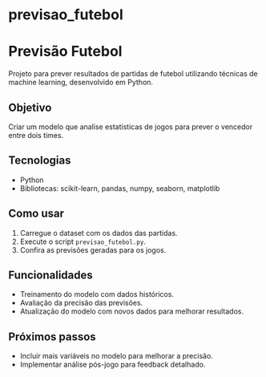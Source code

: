# previsao_futebol
# Previsão Futebol

Projeto para prever resultados de partidas de futebol utilizando técnicas de machine learning, desenvolvido em Python.

## Objetivo
Criar um modelo que analise estatísticas de jogos para prever o vencedor entre dois times.

## Tecnologias
- Python
- Bibliotecas: scikit-learn, pandas, numpy, seaborn, matplotlib

## Como usar
1. Carregue o dataset com os dados das partidas.
2. Execute o script `previsao_futebol.py`.
3. Confira as previsões geradas para os jogos.

## Funcionalidades
- Treinamento do modelo com dados históricos.
- Avaliação da precisão das previsões.
- Atualização do modelo com novos dados para melhorar resultados.

## Próximos passos
- Incluir mais variáveis no modelo para melhorar a precisão.
- Implementar análise pós-jogo para feedback detalhado.
